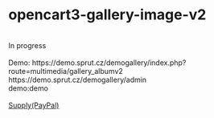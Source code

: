 # opencart3-gallery-image-v2
<br />
In progress<br /><br />
Demo: 
https://demo.sprut.cz/demogallery/index.php?route=multimedia/gallery_albumv2<br />
https://demo.sprut.cz/demogallery/admin<br />
demo:demo
<br /><br />
<a href="https://www.paypal.com/cgi-bin/webscr?cmd=_s-xclick&hosted_button_id=Q3YUZ8HPFF3KC&source=url">Supply(PayPal)</a>
